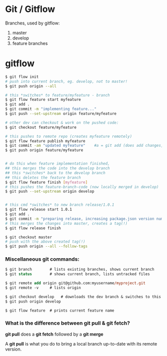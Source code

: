<link rel="stylesheet" href="../_github-markdown.css">

# Git / Gitflow
Branches, used by gitflow:
1. master
2. develop
3. feature branches

# gitflow
```sh
$ git flow init
# push into current branch, eg. develop, not to master!
$ git push origin --all

# this *switches* to feature/myfeature - branch
$ git flow feature start myfeature
$ git add .
$ git commit -m "implementing feature..."
$ git push --set-upstream origin feature/myfeature

# other dev can checkout & work on the pushed code:
$ git checkout feature/myfeature

# this pushes to remote repo (creates myfeature remotely)
$ git flow feature publish myfeature
$ git commit -am "updated myfeature"    #a = git add (does add changes, does not add new files!)
$ git push origin feature/myfeature


# do this when feature implementation finished,
## this merges the code into the develop branch
## this *switches* back to the develop branch
## this deletes the feature branch
$ git flow feature finish [myfeature]
# this pushes the feature-branch-code (now locally merged in develop)
$ git push --set-upstream origin develop


# this cmd *switches* to new branch release/1.0.1
$ git flow release start 1.0.1
$ git add .
$ git commit -m "preparing release, increasing package.json version number"
# this merges the changes into master, creates a tag(!)
$ git flow release finish

$ git checkout master
# push with the above created tag(!)
$ git push origin --all --follow-tags
```
### Miscellaneous git commands:
```ps
$ git branch        # lists existing branches, shows current branch
$ git status        # shows current branch, lists untracked files

$ git remote add origin git@github.com:myusername/myproject.git
$ git remote -v     # lists origin

$ git checkout develop   # downloads the dev branch & switches to this branch
$ git push origin develop

$ git flow feature  # prints current feature name
```
### What is the difference between git pull & git fetch?
**git pull** does a **git fetch** followed by a **git merge**

A **git pull** is what you do to bring a local branch up-to-date with its remote version.



